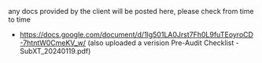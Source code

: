 any docs provided by the client will be posted here, please check from time to time


- https://docs.google.com/document/d/1lg501LA0Jrst7Fh0L9fuTEoyroCD-7htntW0CmeKV_w/ (also uploaded a verision Pre-Audit Checklist - SubXT_20240119.pdf)
